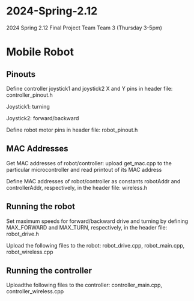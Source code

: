 # 2024-Spring-2.12
2024 Spring 2.12 Final Project Team
Team 3 (Thursday 3-5pm)

# Mobile Robot

## Pinouts

Define controller joystick1 and joystick2 X and Y pins in header file: controller_pinout.h

Joystick1: turning

Joystick2: forward/backward 

Define robot motor pins in header file: robot_pinout.h

## MAC Addresses

Get MAC addresses of robot/controller: upload get_mac.cpp to the particular microcontroller and read printout of its MAC address

Define MAC addresses of robot/controller as constants robotAddr and controllerAddr, respectively, in the header file: wireless.h

## Running the robot

Set maximum speeds for forward/backward drive and turning by defining MAX_FORWARD and MAX_TURN, respectively, in the header file: robot_drive.h

Upload the following files to the robot: robot_drive.cpp, robot_main.cpp, robot_wireless.cpp

## Running the controller

Uploadthe following files to the controller: controller_main.cpp, controller_wireless.cpp